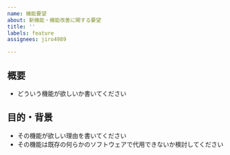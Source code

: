 ```yaml
---
name: 機能要望
about: 新機能・機能改善に関する要望
title: ''
labels: feature
assignees: jiro4989

---
```


## 概要

* どういう機能が欲しいか書いてください

## 目的・背景

* その機能が欲しい理由を書いてください
* その機能は既存の何らかのソフトウェアで代用できないか検討してください
